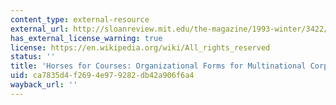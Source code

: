 ```yaml
---
content_type: external-resource
external_url: http://sloanreview.mit.edu/the-magazine/1993-winter/3422/horses-for-courses-organizational-forms-for-multinational-corporations/
has_external_license_warning: true
license: https://en.wikipedia.org/wiki/All_rights_reserved
status: ''
title: 'Horses for Courses: Organizational Forms for Multinational Corporations'
uid: ca7835d4-f269-4e97-9282-db42a906f6a4
wayback_url: ''
---
```

